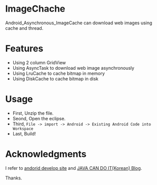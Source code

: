 ImageChache
===========

Android_Asynchronous_ImageCache can download web images using cache and thread.

Features
========

* Using 2 column GridView
* Using AsyncTask to download web image asynchronously
* Using LruCache to cache bitmap in memory
* Using DiskCache to cache bitmap in disk


Usage
=========
* First, Unzip the file.
* Seond, Open the eclipse.
* Third, ```File -> import -> Android -> Existing Android Code into Workspace```
* Last, Build! 

Acknowledgments
===============
I refer to <a href="http://developer.android.com/training/displaying-bitmaps/cache-bitmap.html">andorid develop site</a> and <a href="http://javacan.tistory.com/237">JAVA CAN DO IT(Korean) Blog</a>.

Thanks.
